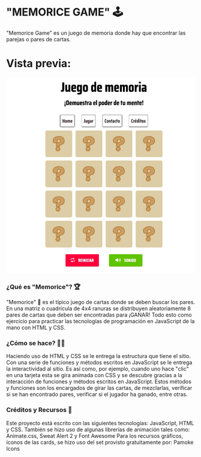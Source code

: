 # "MEMORICE GAME" 🕹
"Memorice Game" es un juego de memoria donde hay que encontrar las parejas o pares de cartas.

# Vista previa:
![Captura de la vista que permite jugar](https://github.com/felipejoq/memorice-game/blob/main/img/screen-shot.jpg?raw=true)


### ¿Qué es "Memorice"? 🏆
"Memorice" 🧠 es el típico juego de cartas donde se deben buscar los pares.
En una matriz o cuadrícula de 4x4 ranuras se distribuyen aleatoriamente 8 pares de cartas que deben ser encontradas para ¡GANAR!
Todo esto como ejercicio para practicar las tecnologías de programación en JavaScript de la mano con HTML y CSS.

### ¿Cómo se hace? 👨‍💻
Haciendo uso de HTML y CSS se le entrega la estructura que tiene el sitio.
Con una serie de funciones y métodos escritos en JavaScript se le entrega la interactividad al sitio.
Es así como, por ejemplo, cuando uno hace "clic" en una tarjeta esta se gira animada con CSS y se descubre gracias a la interacción de funciones y métodos escritos en JavaScript.
Estos métodos y funciones son los encargados de girar las cartas, de mezclarlas, verificar si se han encontrado pares, verificar si el jugador ha ganado, entre otras.


### Créditos y Recursos 🌱
Este proyecto está escrito con las siguientes tecnologías: JavaScript, HTML y CSS.
También se hizo uso de algunas librerías de animación tales como: Animate.css, Sweat Alert 2 y Font Awesome
Para los recursos gráficos, íconos de las cards, se hizo uso del set provisto gratuitamente por: Pamoke Icons